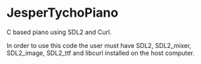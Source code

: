 # JesperTychoPiano
C based piano using SDL2 and Curl.

In order to use this code the user must have SDL2, SDL2_mixer, SDL2_image, SDL2_ttf and libcurl installed on the host computer.
